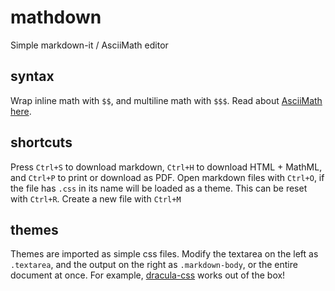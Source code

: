 # mathdown
Simple markdown-it / AsciiMath editor

## syntax
Wrap inline math with `$$`, and multiline math with `$$$`. Read about [AsciiMath here](http://asciimath.org/).

## shortcuts
Press `Ctrl+S` to download markdown, `Ctrl+H` to download HTML + MathML, and `Ctrl+P` to print or download as PDF.
Open markdown files with `Ctrl+O`, if the file has `.css` in its name will be loaded as a theme. This can be
reset with `Ctrl+R`. Create a new file with `Ctrl+M`

## themes
Themes are imported as simple css files. Modify the textarea on the left as `.textarea`, and the output on the right
as `.markdown-body`, or the entire document at once. For example, [dracula-css](https://github.com/gkroon/dracula-css)
works out of the box!
